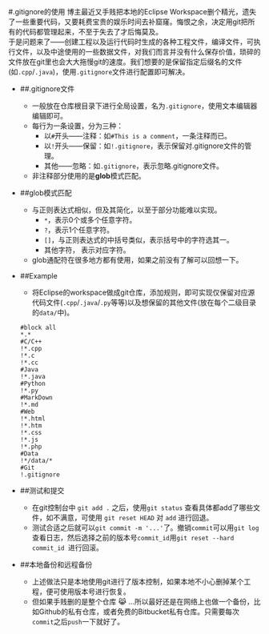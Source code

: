 #.gitignore的使用
博主最近又手贱把本地的Eclipse Workspace删个精光，遗失了一些重要代码，又要耗费宝贵的娱乐时间去补窟窿。悔恨之余，决定用git把所有的代码都管理起来，不至于失去了才后悔莫及。  
于是问题来了——创建工程以及运行代码时生成的各种工程文件，编译文件，可执行文件，以及中途使用的一些数据文件，对我们而言并没有什么保存价值，琐碎的文件放在git里也会大大拖慢git的速度。我们想要的是保留指定后缀名的文件(如`.cpp`/`.java`)，使用`.gitignore`文件进行配置即可解决。  

* ##.gitignore文件  
	* 一般放在仓库根目录下进行全局设置，名为`.gitignore`，使用文本编辑器编辑即可。
	* 每行为一条设置，分为三种：
		* 以`#`开头——注释：如`#This is a comment`，一条注释而已。
		* 以`!`开头——保留：如`!.gitignore`，表示保留对.gitignore文件的管理。
		* 其他——忽略：如`.gitignore`，表示忽略.gitignore文件。
	* 非注释部分使用的是**glob**模式匹配。
* ##glob模式匹配
	* 与正则表达式相似，但及其简化，以至于部分功能难以实现。
		* `*`，表示0个或多个任意字符。
		* `?`，表示1个任意字符。
		* `[]`，与正则表达式的中括号类似，表示括号中的字符选其一。
		* 其他字符， 表示对应字符。
	* glob通配符在很多地方都有使用，如果之前没有了解可以回想一下。
*   ##Example
	*   将Eclipse的workspace做成git仓库，添加规则，即可实现仅保留对应源代码文件(`.cpp`/`.java`/`.py`等等)以及想保留的其他文件(放在每个二级目录的`data/`中)。
	<pre><code>#block all
	*.*
	#C/C++
	!*.cpp
	!*.c
	!*.cc
	#Java
	!*.java
	#Python
	!*.py
	#MarkDown
	!*.md
	#Web
	!*.html
	!*.htm
	!*.css
	!*.js
	!*.php
	#Data
	!*/data/*
	#Git
	!.gitignore
	</code></pre>

*   ##测试和提交
	* 在git控制台中 `git add .` 之后，使用`git status` 查看具体都add了哪些文件，如不满意，可使用 `git reset HEAD` 对 `add` 进行回退。
	* 测试合适之后就可以`git commit -m '...'`了。撤销`commit`可以用`git log`查看日志，然后选择之前的版本号`commit_id`用`git reset --hard commit_id `进行回滚。

*  ##本地备份和远程备份
	* 上述做法只是本地使用git进行了版本控制，如果本地不小心删掉某个工程，便可使用版本号进行恢复。
	* 但如果手贱删的是整个仓库 :joy_cat: ...所以最好还是在网络上也做一个备份，比如Github的私有仓库，或者免费的Bitbucket私有仓库。只需要每次`commit`之后`push`一下就好了。
